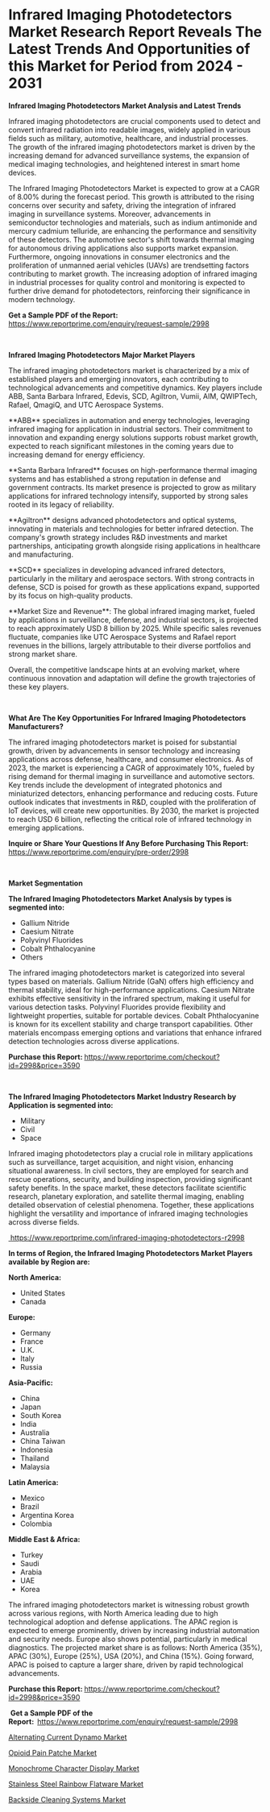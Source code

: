 <p><h1>Infrared Imaging Photodetectors Market Research Report Reveals The Latest Trends And Opportunities of this Market for Period from 2024 - 2031</h1></p><p><strong>Infrared Imaging Photodetectors Market Analysis and Latest Trends</strong></p>
<p><p>Infrared imaging photodetectors are crucial components used to detect and convert infrared radiation into readable images, widely applied in various fields such as military, automotive, healthcare, and industrial processes. The growth of the infrared imaging photodetectors market is driven by the increasing demand for advanced surveillance systems, the expansion of medical imaging technologies, and heightened interest in smart home devices.</p><p>The Infrared Imaging Photodetectors Market is expected to grow at a CAGR of 8.00% during the forecast period. This growth is attributed to the rising concerns over security and safety, driving the integration of infrared imaging in surveillance systems. Moreover, advancements in semiconductor technologies and materials, such as indium antimonide and mercury cadmium telluride, are enhancing the performance and sensitivity of these detectors. The automotive sector's shift towards thermal imaging for autonomous driving applications also supports market expansion. Furthermore, ongoing innovations in consumer electronics and the proliferation of unmanned aerial vehicles (UAVs) are trendsetting factors contributing to market growth. The increasing adoption of infrared imaging in industrial processes for quality control and monitoring is expected to further drive demand for photodetectors, reinforcing their significance in modern technology.</p></p>
<p><strong>Get a Sample PDF of the Report:&nbsp;</strong> <a href="https://www.reportprime.com/enquiry/request-sample/2998">https://www.reportprime.com/enquiry/request-sample/2998</a></p>
<p>&nbsp;</p>
<p><strong>Infrared Imaging Photodetectors Major Market Players</strong></p>
<p><p>The infrared imaging photodetectors market is characterized by a mix of established players and emerging innovators, each contributing to technological advancements and competitive dynamics. Key players include ABB, Santa Barbara Infrared, Edevis, SCD, Agiltron, Vumii, AIM, QWIPTech, Rafael, QmagiQ, and UTC Aerospace Systems.</p><p>**ABB** specializes in automation and energy technologies, leveraging infrared imaging for application in industrial sectors. Their commitment to innovation and expanding energy solutions supports robust market growth, expected to reach significant milestones in the coming years due to increasing demand for energy efficiency.</p><p>**Santa Barbara Infrared** focuses on high-performance thermal imaging systems and has established a strong reputation in defense and government contracts. Its market presence is projected to grow as military applications for infrared technology intensify, supported by strong sales rooted in its legacy of reliability.</p><p>**Agiltron** designs advanced photodetectors and optical systems, innovating in materials and technologies for better infrared detection. The company's growth strategy includes R&D investments and market partnerships, anticipating growth alongside rising applications in healthcare and manufacturing.</p><p>**SCD** specializes in developing advanced infrared detectors, particularly in the military and aerospace sectors. With strong contracts in defense, SCD is poised for growth as these applications expand, supported by its focus on high-quality products.</p><p>**Market Size and Revenue**: The global infrared imaging market, fueled by applications in surveillance, defense, and industrial sectors, is projected to reach approximately USD 8 billion by 2025. While specific sales revenues fluctuate, companies like UTC Aerospace Systems and Rafael report revenues in the billions, largely attributable to their diverse portfolios and strong market share.</p><p>Overall, the competitive landscape hints at an evolving market, where continuous innovation and adaptation will define the growth trajectories of these key players.</p></p>
<p>&nbsp;</p>
<p><strong>What Are The Key Opportunities For Infrared Imaging Photodetectors Manufacturers?</strong></p>
<p><p>The infrared imaging photodetectors market is poised for substantial growth, driven by advancements in sensor technology and increasing applications across defense, healthcare, and consumer electronics. As of 2023, the market is experiencing a CAGR of approximately 10%, fueled by rising demand for thermal imaging in surveillance and automotive sectors. Key trends include the development of integrated photonics and miniaturized detectors, enhancing performance and reducing costs. Future outlook indicates that investments in R&D, coupled with the proliferation of IoT devices, will create new opportunities. By 2030, the market is projected to reach USD 6 billion, reflecting the critical role of infrared technology in emerging applications.</p></p>
<p><strong>Inquire or Share Your Questions If Any Before Purchasing This Report:</strong> <a href="https://www.reportprime.com/enquiry/pre-order/2998">https://www.reportprime.com/enquiry/pre-order/2998</a></p>
<p>&nbsp;</p>
<p><strong>Market Segmentation</strong></p>
<p><strong>The Infrared Imaging Photodetectors Market Analysis by types is segmented into:</strong></p>
<p><ul><li>Gallium Nitride</li><li>Caesium Nitrate</li><li>Polyvinyl Fluorides</li><li>Cobalt Phthalocyanine</li><li>Others</li></ul></p>
<p><p>The infrared imaging photodetectors market is categorized into several types based on materials. Gallium Nitride (GaN) offers high efficiency and thermal stability, ideal for high-performance applications. Caesium Nitrate exhibits effective sensitivity in the infrared spectrum, making it useful for various detection tasks. Polyvinyl Fluorides provide flexibility and lightweight properties, suitable for portable devices. Cobalt Phthalocyanine is known for its excellent stability and charge transport capabilities. Other materials encompass emerging options and variations that enhance infrared detection technologies across diverse applications.</p></p>
<p><strong>Purchase this Report:&nbsp;</strong><a href="https://www.reportprime.com/checkout?id=2998&price=3590">https://www.reportprime.com/checkout?id=2998&price=3590</a></p>
<p>&nbsp;</p>
<p><strong>The Infrared Imaging Photodetectors Market Industry Research by Application is segmented into:</strong></p>
<p><ul><li>Military</li><li>Civil</li><li>Space</li></ul></p>
<p><p>Infrared imaging photodetectors play a crucial role in military applications such as surveillance, target acquisition, and night vision, enhancing situational awareness. In civil sectors, they are employed for search and rescue operations, security, and building inspection, providing significant safety benefits. In the space market, these detectors facilitate scientific research, planetary exploration, and satellite thermal imaging, enabling detailed observation of celestial phenomena. Together, these applications highlight the versatility and importance of infrared imaging technologies across diverse fields.</p></p>
<p><a href="https://www.reportprime.com/infrared-imaging-photodetectors-r2998">&nbsp;https://www.reportprime.com/infrared-imaging-photodetectors-r2998</a></p>
<p><strong>In terms of Region, the Infrared Imaging Photodetectors Market Players available by Region are:</strong></p>
<p>
    <p> <strong> North America: </strong>
        <ul>
            <li>United States</li>
            <li>Canada</li>
        </ul>
        </p> 
    <p> <strong> Europe: </strong>
        <ul>
            <li>Germany</li>
            <li>France</li>
            <li>U.K.</li>
            <li>Italy</li>
            <li>Russia</li>
        </ul>
        </p> 
    <p> <strong> Asia-Pacific: </strong>
        <ul>
            <li>China</li>
            <li>Japan</li>
            <li>South Korea</li>
            <li>India</li>
            <li>Australia</li>
            <li>China Taiwan</li>
            <li>Indonesia</li>
            <li>Thailand</li>
            <li>Malaysia</li>
        </ul>
        </p> 
    <p> <strong> Latin America: </strong>
        <ul>
            <li>Mexico</li>
            <li>Brazil</li>
            <li>Argentina Korea</li>
            <li>Colombia</li>
        </ul>
        </p> 
    <p> <strong> Middle East & Africa: </strong>
        <ul>
            <li>Turkey</li>
            <li>Saudi</li>
            <li>Arabia</li>
            <li>UAE</li>
            <li>Korea</li>
        </ul>
    </p>
    </p>
<p><p>The infrared imaging photodetectors market is witnessing robust growth across various regions, with North America leading due to high technological adoption and defense applications. The APAC region is expected to emerge prominently, driven by increasing industrial automation and security needs. Europe also shows potential, particularly in medical diagnostics. The projected market share is as follows: North America (35%), APAC (30%), Europe (25%), USA (20%), and China (15%). Going forward, APAC is poised to capture a larger share, driven by rapid technological advancements.</p></p>
<p><strong>Purchase this Report: </strong><a href="https://www.reportprime.com/checkout?id=2998&price=3590">https://www.reportprime.com/checkout?id=2998&price=3590</a></p>
<p>&nbsp;<strong>Get a Sample PDF of the Report:&nbsp;&nbsp;</strong><a href="https://www.reportprime.com/enquiry/request-sample/2998">https://www.reportprime.com/enquiry/request-sample/2998</a></p>
<p><strong></strong></p>
<p><p><a href="https://www.linkedin.com/pulse/insights-alternating-current-dynamo-industry-market-financial-2hmte?trackingId=Fj6TISrdSCe7rAFIF4fcKw%3D%3D">Alternating Current Dynamo Market</a></p><p><a href="https://issuu.com/reportprime-2/docs/opioid-pain-patche-market-size-2030_d0280b7d12453e">Opioid Pain Patche Market</a></p><p><a href="https://github.com/CarolynWatkins697/Market-Research-Report-List-1/blob/main/monochrome-character-display-market.md">Monochrome Character Display Market</a></p><p><a href="https://issuu.com/reportprime-2/docs/stainless-steel-rainbow-flatware-ma_f2041bf24422a9">Stainless Steel Rainbow Flatware Market</a></p><p><a href="https://github.com/RunaHaque64/Market-Research-Report-List-1/blob/main/backside-cleaning-systems-market.md">Backside Cleaning Systems Market</a></p></p>